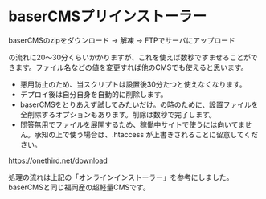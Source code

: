# baserCMSプリインストーラー

baserCMSのzipをダウンロード → 解凍 → FTPでサーバにアップロード

の流れに20～30分くらいかかりますが、これを使えば数秒ですませることができます。ファイル名などの値を変更すれば他のCMSでも使えると思います。

- 悪用防止のため、当スクリプトは設置後30分たつと使えなくなります。
- デプロイ後は自分自身を自動的に削除します。
- baserCMSをとりあえず試してみたいだけ。の時のために、設置ファイルを全削除するオプションもあります。削除は数秒で完了します。
- 問答無用でファイルを展開するため、稼働中サイトで使うには向いてません。承知の上で使う場合は、.htaccess が上書きされることに留意してください。

https://onethird.net/download

処理の流れは上記の「オンラインインストーラー」を参考にしました。baserCMSと同じ福岡産の超軽量CMSです。
